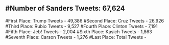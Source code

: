 #Number of Sanders Tweets: 67,624
---
#First Place: Trump Tweets - 49,386
#Second Place: Cruz Tweets - 26,926
#Third Place: Rubio Tweets - 9,527
#Fourth Place: Clinton Tweets - 7,191
#Fifth Place: Jeb! Tweets - 2,004
#Sixth Place: Kasich Tweets - 1,863
#Seventh Place: Carson Tweets - 1,276
#Last Place: Total Tweets -  
